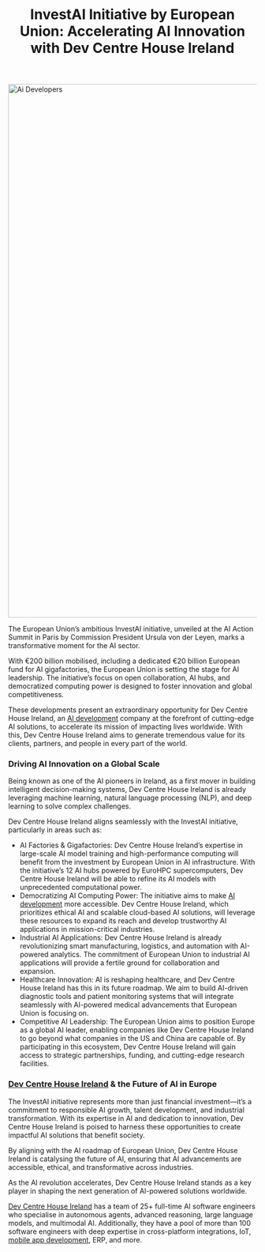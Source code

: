 
<div class="inside-article">
<header aria-label="Content" class="entry-header">
<h1 class="entry-title" itemprop="headline">InvestAI Initiative by European Union: Accelerating AI Innovation with Dev Centre House Ireland</h1> 
</header>
<div class="featured-image cv-col-12 post-image">
<img alt="Ai Developers" class="size-full cv-col-12 wp-post-image" decoding="async" fetchpriority="high" height="1080" itemprop="image" sizes="(max-width: 1920px) 100vw, 1920px" src="https://www.devcentrehouse.eu/blogs/wp-content/uploads/2024/12/article-photos-5.jpg" srcset="https://www.devcentrehouse.eu/blogs/wp-content/uploads/2024/12/article-photos-5.jpg 1920w, https://www.devcentrehouse.eu/blogs/wp-content/uploads/2024/12/article-photos-5-300x169.jpg 300w, https://www.devcentrehouse.eu/blogs/wp-content/uploads/2024/12/article-photos-5-1024x576.jpg 1024w, https://www.devcentrehouse.eu/blogs/wp-content/uploads/2024/12/article-photos-5-768x432.jpg 768w, https://www.devcentrehouse.eu/blogs/wp-content/uploads/2024/12/article-photos-5-1536x864.jpg 1536w" style="aspect-ratio:0;" width="1920"/> </div>
<div class="entry-content" itemprop="text">
<p>The European Union’s ambitious InvestAI initiative, unveiled at the AI Action Summit in Paris by Commission President Ursula von der Leyen, marks a transformative moment for the AI sector. </p>
<p>With €200 billion mobilised, including a dedicated €20 billion European fund for AI gigafactories, the European Union is setting the stage for AI leadership. The initiative’s focus on open collaboration, AI hubs, and democratized computing power is designed to foster innovation and global competitiveness. </p>
<p>These developments present an extraordinary opportunity for Dev Centre House Ireland, an <a href="https://www.devcentrehouse.eu/en/services/artificial-intelligence">AI development</a> company at the forefront of cutting-edge AI solutions, to accelerate its mission of impacting lives worldwide. With this, Dev Centre House Ireland aims to generate tremendous value for its clients, partners, and people in every part of the world.</p>
<h3 class="wp-block-heading">Driving AI Innovation on a Global Scale</h3>
<p>Being known as one of the AI pioneers in Ireland, as a first mover in building intelligent decision-making systems, Dev Centre House Ireland is already leveraging machine learning, natural language processing (NLP), and deep learning to solve complex challenges. </p>
<p>Dev Centre House Ireland aligns seamlessly with the InvestAI initiative, particularly in areas such as:</p>
<ul class="wp-block-list">
<li>AI Factories &amp; Gigafactories: Dev Centre House Ireland’s expertise in large-scale AI model training and high-performance computing will benefit from the investment by European Union in AI infrastructure. With the initiative’s 12 AI hubs powered by EuroHPC supercomputers, Dev Centre House Ireland will be able to refine its AI models with unprecedented computational power.</li>
<li>Democratizing AI Computing Power: The initiative aims to make <a href="https://www.devcentrehouse.eu/en/services/artificial-intelligence">AI development</a> more accessible. Dev Centre House Ireland, which prioritizes ethical AI and scalable cloud-based AI solutions, will leverage these resources to expand its reach and develop trustworthy AI applications in mission-critical industries.</li>
<li>Industrial AI Applications: Dev Centre House Ireland is already revolutionizing smart manufacturing, logistics, and automation with AI-powered analytics. The commitment of European Union to industrial AI applications will provide a fertile ground for collaboration and expansion.</li>
<li>Healthcare Innovation: AI is reshaping healthcare, and Dev Centre House Ireland has this in its future roadmap. We aim to build AI-driven diagnostic tools and patient monitoring systems that will integrate seamlessly with AI-powered medical advancements that European Union is focusing on.</li>
<li>Competitive AI Leadership: The European Union aims to position Europe as a global AI leader, enabling companies like Dev Centre House Ireland to go beyond what companies in the US and China are capable of. By participating in this ecosystem, Dev Centre House Ireland will gain access to strategic partnerships, funding, and cutting-edge research facilities.</li>
</ul>
<h3 class="wp-block-heading"><a href="https://devcentrehouse.eu/">Dev Centre House Ireland</a> &amp; the Future of AI in Europe</h3>
<p>The InvestAI initiative represents more than just financial investment—it’s a commitment to responsible AI growth, talent development, and industrial transformation. With its expertise in AI and dedication to innovation, Dev Centre House Ireland is poised to harness these opportunities to create impactful AI solutions that benefit society.</p>
<p>By aligning with the AI roadmap of European Union, Dev Centre House Ireland is catalysing the future of AI, ensuring that AI advancements are accessible, ethical, and transformative across industries. </p>
<p>As the AI revolution accelerates, Dev Centre House Ireland stands as a key player in shaping the next generation of AI-powered solutions worldwide.</p>
<p><a href="https://devcentrehouse.eu">Dev Centre House Ireland</a> has a team of 25+ full-time AI software engineers who specialise in autonomous agents, advanced reasoning, large language models, and multimodal AI. Additionally, they have a pool of more than 100 software engineers with deep expertise in cross-platform integrations, IoT, <a href="https://www.devcentrehouse.eu/en/services/mobile-app-development">mobile app development</a>, ERP, and more.</p>
<!--— Calendly inline widget begin ---->


<!--— Calendly inline widget end ---->
<p></p>
</div> <footer aria-label="Entry meta" class="entry-meta">
</footer>
</div>
